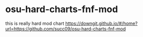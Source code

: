 # osu-hard-charts-fnf-mod
this is really hard mod chart
https://downgit.github.io/#/home?url=https://github.com/succ09/osu-hard-charts-fnf-mod
